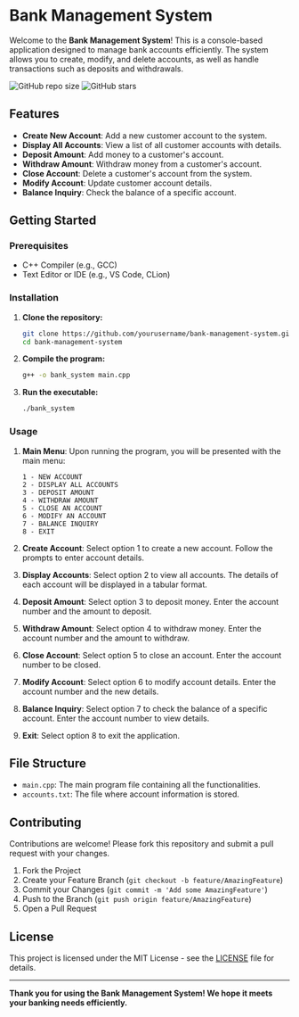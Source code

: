 # Bank Management System

Welcome to the **Bank Management System**! This is a console-based application designed to manage bank accounts efficiently. The system allows you to create, modify, and delete accounts, as well as handle transactions such as deposits and withdrawals.

![GitHub repo size](https://img.shields.io/github/repo-size/zanesense/bank-management-system)
![GitHub stars](https://img.shields.io/github/stars/zanesense/bank-management-system?style=social)

## Features

- **Create New Account**: Add a new customer account to the system.
- **Display All Accounts**: View a list of all customer accounts with details.
- **Deposit Amount**: Add money to a customer's account.
- **Withdraw Amount**: Withdraw money from a customer's account.
- **Close Account**: Delete a customer's account from the system.
- **Modify Account**: Update customer account details.
- **Balance Inquiry**: Check the balance of a specific account.

## Getting Started

### Prerequisites

- C++ Compiler (e.g., GCC)
- Text Editor or IDE (e.g., VS Code, CLion)

### Installation

1. **Clone the repository:**
    ```sh
    git clone https://github.com/yourusername/bank-management-system.git
    cd bank-management-system
    ```

2. **Compile the program:**
    ```sh
    g++ -o bank_system main.cpp
    ```

3. **Run the executable:**
    ```sh
    ./bank_system
    ```

### Usage

1. **Main Menu**: Upon running the program, you will be presented with the main menu:
    ```
    1 - NEW ACCOUNT
    2 - DISPLAY ALL ACCOUNTS
    3 - DEPOSIT AMOUNT
    4 - WITHDRAW AMOUNT
    5 - CLOSE AN ACCOUNT
    6 - MODIFY AN ACCOUNT
    7 - BALANCE INQUIRY
    8 - EXIT
    ```

2. **Create Account**: Select option 1 to create a new account. Follow the prompts to enter account details.

3. **Display Accounts**: Select option 2 to view all accounts. The details of each account will be displayed in a tabular format.

4. **Deposit Amount**: Select option 3 to deposit money. Enter the account number and the amount to deposit.

5. **Withdraw Amount**: Select option 4 to withdraw money. Enter the account number and the amount to withdraw.

6. **Close Account**: Select option 5 to close an account. Enter the account number to be closed.

7. **Modify Account**: Select option 6 to modify account details. Enter the account number and the new details.

8. **Balance Inquiry**: Select option 7 to check the balance of a specific account. Enter the account number to view details.

9. **Exit**: Select option 8 to exit the application.

## File Structure

- `main.cpp`: The main program file containing all the functionalities.
- `accounts.txt`: The file where account information is stored.

## Contributing

Contributions are welcome! Please fork this repository and submit a pull request with your changes.

1. Fork the Project
2. Create your Feature Branch (`git checkout -b feature/AmazingFeature`)
3. Commit your Changes (`git commit -m 'Add some AmazingFeature'`)
4. Push to the Branch (`git push origin feature/AmazingFeature`)
5. Open a Pull Request

## License

This project is licensed under the MIT License - see the [LICENSE](LICENSE) file for details.

---

**Thank you for using the Bank Management System! We hope it meets your banking needs efficiently.**
